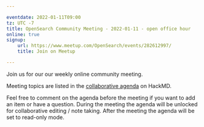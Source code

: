 ```yaml
---

eventdate: 2022-01-11T09:00
tz: UTC -7
title: OpenSearch Community Meeting - 2022-01-11 - open office hour
online: true
signup:
    url: https://www.meetup.com/OpenSearch/events/282612997/
    title: Join on Meetup

---
```


Join us for our our weekly online community meeting.

Meeting topics are listed in the [collaborative agenda](https://hackmd.io/@HmdZWaVnQU6M8icdvC5TwQ/B1chFeYct?both=) on HackMD.

Feel free to comment on the agenda before the meeting if you want to add an item or have a question.
During the meeting the agenda will be unlocked for collaborative editing / note taking. After the meeting the agenda will be set to read-only mode.
